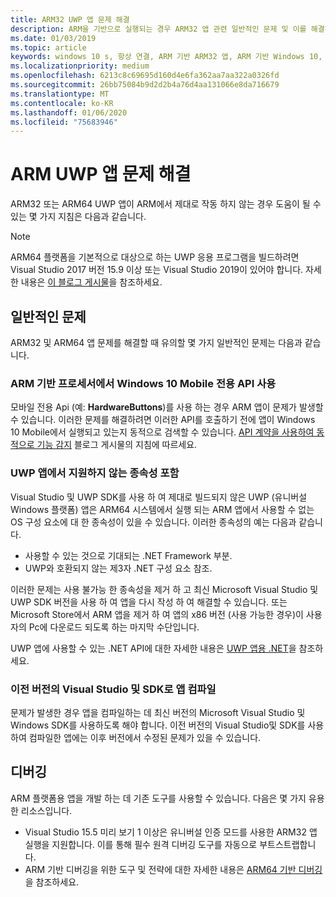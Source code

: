 ```yaml
---
title: ARM32 UWP 앱 문제 해결
description: ARM을 기반으로 실행되는 경우 ARM32 앱 관련 일반적인 문제 및 이를 해결하는 방법.
ms.date: 01/03/2019
ms.topic: article
keywords: windows 10 s, 항상 연결, ARM 기반 ARM32 앱, ARM 기반 Windows 10, 문제 해결
ms.localizationpriority: medium
ms.openlocfilehash: 6213c8c69695d160d4e6fa362aa7aa322a0326fd
ms.sourcegitcommit: 26bb75084b9d2d2b4a76d4aa131066e8da716679
ms.translationtype: MT
ms.contentlocale: ko-KR
ms.lasthandoff: 01/06/2020
ms.locfileid: "75683946"
---
```

# <a name="troubleshooting-arm-uwp-apps"></a>ARM UWP 앱 문제 해결

ARM32 또는 ARM64 UWP 앱이 ARM에서 제대로 작동 하지 않는 경우 도움이 될 수 있는 몇 가지 지침은 다음과 같습니다.

>[!NOTE]
> ARM64 플랫폼을 기본적으로 대상으로 하는 UWP 응용 프로그램을 빌드하려면 Visual Studio 2017 버전 15.9 이상 또는 Visual Studio 2019이 있어야 합니다. 자세한 내용은 [이 블로그 게시물](https://blogs.windows.com/buildingapps/2018/11/15/official-support-for-windows-10-on-arm-development)을 참조하세요.


## <a name="common-issues"></a>일반적인 문제
ARM32 및 ARM64 앱 문제를 해결할 때 유의할 몇 가지 일반적인 문제는 다음과 같습니다.

### <a name="using-windows-10-mobile-only-apis-on-arm-based-processors"></a>ARM 기반 프로세서에서 Windows 10 Mobile 전용 API 사용
모바일 전용 Api (예: **HardwareButtons**)를 사용 하는 경우 ARM 앱이 문제가 발생할 수 있습니다. 이러한 문제를 해결하려면 이러한 API를 호출하기 전에 앱이 Windows 10 Mobile에서 실행되고 있는지 동적으로 검색할 수 있습니다. [API 계약을 사용하여 동적으로 기능 감지](https://blogs.windows.com/buildingapps/2015/09/15/dynamically-detecting-features-with-api-contracts-10-by-10/) 블로그 게시물의 지침에 따르세요.

### <a name="including-dependencies-not-supported-by-uwp-apps"></a>UWP 앱에서 지원하지 않는 종속성 포함
Visual Studio 및 UWP SDK를 사용 하 여 제대로 빌드되지 않은 UWP (유니버설 Windows 플랫폼) 앱은 ARM64 시스템에서 실행 되는 ARM 앱에서 사용할 수 없는 OS 구성 요소에 대 한 종속성이 있을 수 있습니다. 이러한 종속성의 예는 다음과 같습니다.

- 사용할 수 있는 것으로 기대되는 .NET Framework 부분.
- UWP와 호환되지 않는 제3자 .NET 구성 요소 참조.

이러한 문제는 사용 불가능 한 종속성을 제거 하 고 최신 Microsoft Visual Studio 및 UWP SDK 버전을 사용 하 여 앱을 다시 작성 하 여 해결할 수 있습니다. 또는 Microsoft Store에서 ARM 앱을 제거 하 여 앱의 x86 버전 (사용 가능한 경우)이 사용자의 Pc에 다운로드 되도록 하는 마지막 수단입니다.

UWP 앱에 사용할 수 있는 .NET API에 대한 자세한 내용은 [UWP 앱용 .NET](https://docs.microsoft.com/dotnet/api/index?view=dotnet-uwp-10.0)을 참조하세요.

### <a name="compiling-an-app-with-an-older-version-of-visual-studio-and-sdk"></a>이전 버전의 Visual Studio 및 SDK로 앱 컴파일
문제가 발생한 경우 앱을 컴파일하는 데 최신 버전의 Microsoft Visual Studio 및 Windows SDK를 사용하도록 해야 합니다. 이전 버전의 Visual Studio및 SDK를 사용하여 컴파일한 앱에는 이후 버전에서 수정된 문제가 있을 수 있습니다.

## <a name="debugging"></a>디버깅
ARM 플랫폼용 앱을 개발 하는 데 기존 도구를 사용할 수 있습니다. 다음은 몇 가지 유용한 리소스입니다.

- Visual Studio 15.5 미리 보기 1 이상은 유니버설 인증 모드를 사용한 ARM32 앱 실행을 지원합니다. 이를 통해 필수 원격 디버깅 도구를 자동으로 부트스트랩합니다.
- ARM 기반 디버깅을 위한 도구 및 전략에 대한 자세한 내용은 [ARM64 기반 디버깅](https://docs.microsoft.com/windows-hardware/drivers/debugger/debugging-arm64)을 참조하세요.
